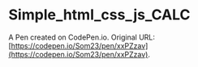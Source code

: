 # Simple_html_css_js_CALC

A Pen created on CodePen.io. Original URL: [https://codepen.io/Som23/pen/xxPZzav](https://codepen.io/Som23/pen/xxPZzav).


